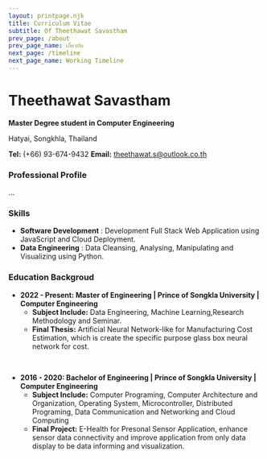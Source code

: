 ```yaml
---
layout: printpage.njk
title: Curriculum Vitae
subtitle: Of Theethawat Savastham
prev_page: /about
prev_page_name: เกี่ยวกับ
next_page: /timeline
next_page_name: Working Timeline
---
```


# **Theethawat Savastham**

**Master Degree student in Computer Engineering**

Hatyai, Songkhla, Thailand

**Tel:** (+66) 93-674-9432 **Email:** theethawat.s@outlook.co.th

### Professional Profile

...

### Skills

- **Software Development** : Development Full Stack Web Application using JavaScript and Cloud Deployment.
- **Data Engineering** : Data Cleansing, Analysing, Manipulating and Visualizing using Python.

### Education Backgroud

- **2022 - Present: Master of Engineering | Prince of Songkla University | Computer Engineering**
  - **Subject Include:** Data Engineering, Machine Learning,Research Methodology and Seminar.
  - **Final Thesis:** Artificial Neural Network-like for Manufacturing Cost Estimation, which is create the specific purpose glass box neural network for cost.

<br class="print-disable"/>

- **2016 - 2020: Bachelor of Engineering | Prince of Songkla University | Computer Engineering**
  - **Subject Include:** Computer Programing, Computer Architecture and Organization, Operating System, Microcontroller, Distributed Programing, Data Communication and Networking and Cloud Computing
  - **Final Project:** E-Health for Presonal Sensor Application, enhance sensor data connectivity and improve application from only data display to be data informing and visualization.
